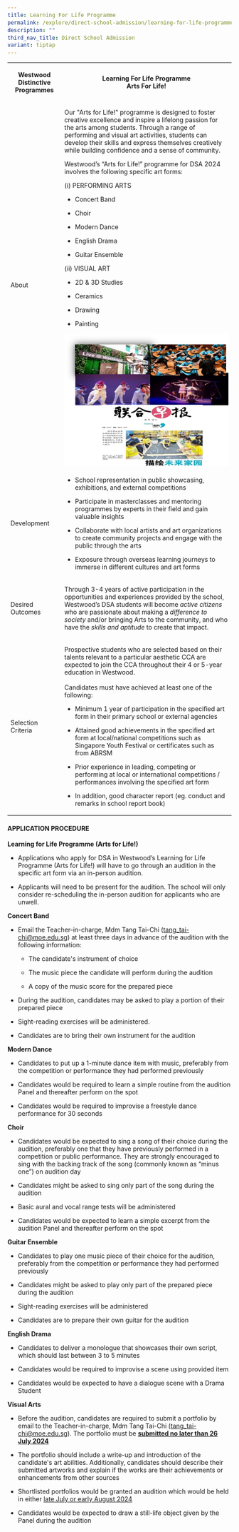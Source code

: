 ```yaml
---
title: Learning For Life Programme
permalink: /explore/direct-school-admission/learning-for-life-programme/
description: ""
third_nav_title: Direct School Admission
variant: tiptap
---
```

<p></p>
<table style="minWidth: 50px">
<colgroup>
<col>
<col>
</colgroup>
<tbody>
<tr>
<th rowspan="1" colspan="1">
<p>Westwood Distinctive Programmes</p>
</th>
<th rowspan="1" colspan="1">
<p>Learning For Life Programme
<br>Arts For Life!
<br>
</p>
</th>
</tr>
<tr>
<td rowspan="1" colspan="1">
<p>About</p>
</td>
<td rowspan="1" colspan="1">
<p>Our "Arts for Life!" programme is designed to foster creative excellence
and inspire a lifelong passion for the arts among students. Through a range
of performing and visual art activities, students can develop their skills
and express themselves creatively while building confidence and a sense
of community.</p>
<p></p>
<p>Westwood’s “Arts for Life!” programme for DSA 2024 involves the following
specific art forms:</p>
<p>(i) PERFORMING ARTS</p>
<ul>
<li>
<p>Concert Band</p>
</li>
<li>
<p>Choir</p>
</li>
<li>
<p>Modern Dance</p>
</li>
<li>
<p>English Drama</p>
</li>
<li>
<p>Guitar Ensemble</p>
</li>
</ul>
<p></p>
<p>(ii) VISUAL ART</p>
<ul>
<li>
<p>2D &amp; 3D Studies</p>
</li>
<li>
<p>Ceramics</p>
</li>
<li>
<p>Drawing</p>
</li>
<li>
<p>Painting
<br>
</p>
</li>
</ul>
<div class="isomer-image-wrapper">
<img style="width: 100%" height="auto" width="100%" src="/images/dsa%20llp3.png">
</div>
</td>
</tr>
<tr>
<td rowspan="1" colspan="1">
<p>Development</p>
</td>
<td rowspan="1" colspan="1">
<ul data-tight="true" class="tight">
<li>
<p>School representation in public showcasing, exhibitions, and external
competitions</p>
</li>
<li>
<p>Participate in masterclasses and mentoring programmes by experts in their
field and gain valuable insights</p>
</li>
<li>
<p>Collaborate with local artists and art organizations to create community
projects and engage with the public through the arts</p>
</li>
<li>
<p>Exposure through overseas learning journeys to immerse in different cultures
and art forms</p>
</li>
</ul>
</td>
</tr>
<tr>
<td rowspan="1" colspan="1">
<p>Desired Outcomes</p>
</td>
<td rowspan="1" colspan="1">
<p>Through 3-4 years of active participation in the opportunities and experiences
provided by the school, Westwood’s DSA students will become <em>active citizens</em> who
are passionate about making a <em>difference to society</em> and/or bringing
Arts to the community, and who have the <em>skills and aptitude </em>to
create that impact.</p>
</td>
</tr>
<tr>
<td rowspan="1" colspan="1">
<p>Selection Criteria</p>
</td>
<td rowspan="1" colspan="1">
<p>Prospective students who are selected based on their talents relevant
to a particular aesthetic CCA are expected to join the CCA throughout their
4 or 5-year education in Westwood.
<br>
<br>Candidates must have achieved at least one of the following:</p>
<ul>
<li>
<p>Minimum 1 year of participation in the specified art form in their primary
school or external agencies</p>
</li>
<li>
<p>Attained good achievements in the specified art form at local/national
competitions such as Singapore Youth Festival or certificates such as from
ABRSM</p>
</li>
<li>
<p>Prior experience in leading, competing or performing at local or international
competitions / performances involving the specified art form</p>
</li>
<li>
<p>In addition, good character report (eg. conduct and remarks in school
report book)</p>
</li>
</ul>
</td>
</tr>
</tbody>
</table>
<p></p>
<h4><strong>APPLICATION PROCEDURE</strong></h4>
<p><strong>Learning for Life Programme (Arts for Life!)</strong>
</p>
<ul>
<li>
<p>Applications who apply for DSA in Westwood’s Learning for Life Programme
(Arts for Life!) will have to go through an audition in the specific art
form via an in-person audition.</p>
</li>
<li>
<p>Applicants will need to be present for the audition. The school will only
consider re-scheduling the in-person audition for applicants who are unwell.</p>
</li>
</ul>
<p></p>
<p><strong>Concert Band</strong>
</p>
<ul>
<li>
<p>Email the Teacher-in-charge, Mdm Tang Tai-Chi (<a href="mailto:tang_tai-chi@moe.edu.sg" rel="noopener noreferrer nofollow" target="_blank">tang_tai-chi@moe.edu.sg</a>) at least
three days in advance of the audition with the following information:</p>
<ul>
<li>
<p>The candidate's instrument of choice</p>
</li>
<li>
<p>The music piece the candidate will perform during the audition</p>
</li>
<li>
<p>A copy of the music score for the prepared piece</p>
</li>
</ul>
</li>
<li>
<p>During the audition, candidates may be asked to play a portion of their
prepared piece</p>
</li>
<li>
<p>Sight-reading exercises will be administered.</p>
</li>
<li>
<p>Candidates are to bring their own instrument for the audition</p>
</li>
</ul>
<p></p>
<p><strong>Modern Dance</strong>
</p>
<ul>
<li>
<p>Candidates to put up a 1-minute dance item with music, preferably from
the competition or performance they had performed previously</p>
</li>
<li>
<p>Candidates would be required to learn a simple routine from the audition
Panel and thereafter perform on the spot</p>
</li>
<li>
<p>Candidates would be required to improvise a freestyle dance performance
for 30 seconds</p>
<p></p>
</li>
</ul>
<p><strong>Choir</strong>
</p>
<ul>
<li>
<p>Candidates would be expected to sing a song of their choice during the
audition, preferably one that they have previously performed in a competition
or public performance. They are strongly encouraged to sing with the backing
track of the song (commonly known as “minus one”) on audition day</p>
</li>
<li>
<p>Candidates might be asked to sing only part of the song during the audition</p>
</li>
<li>
<p>Basic aural and vocal range tests will be administered</p>
</li>
<li>
<p>Candidates would be expected to learn a simple excerpt from the audition
Panel and thereafter perform on the spot</p>
</li>
</ul>
<p><strong>Guitar Ensemble</strong>
</p>
<ul>
<li>
<p>Candidates to play one music piece of their choice for the audition, preferably
from the competition or performance they had performed previously</p>
</li>
<li>
<p>Candidates might be asked to play only part of the prepared piece during
the audition</p>
</li>
<li>
<p>Sight-reading exercises will be administered</p>
</li>
<li>
<p>Candidates are to prepare their own guitar for the audition</p>
</li>
</ul>
<p><strong>English Drama</strong>
</p>
<ul>
<li>
<p>Candidates to deliver a monologue that showcases their own script, which
should last between 3 to 5 minutes</p>
</li>
<li>
<p>Candidates would be required to improvise a scene using provided item</p>
</li>
<li>
<p>Candidates would be expected to have a dialogue scene with a Drama Student</p>
</li>
</ul>
<p><strong>Visual Arts</strong>
</p>
<ul>
<li>
<p>Before the audition, candidates are required to submit a portfolio by
email to the Teacher-in-charge, Mdm Tang Tai-Chi (<a href="mailto:tang_tai-chi@moe.edu.sg" rel="noopener noreferrer nofollow" target="_blank">tang_tai-chi@moe.edu.sg</a>). The
portfolio must be <strong><u>submitted no later than 26 July 2024</u></strong>
</p>
</li>
<li>
<p>The portfolio should include a write-up and introduction of the candidate's
art abilities. Additionally, candidates should describe their submitted
artworks and explain if the works are their achievements or enhancements
from other sources</p>
</li>
<li>
<p>Shortlisted portfolios would be granted an audition which would be held
in either <u>late July or early August 2024</u>
</p>
</li>
<li>
<p>Candidates would be expected to draw a still-life object given by the
Panel during the audition</p>
</li>
</ul>
<p></p>